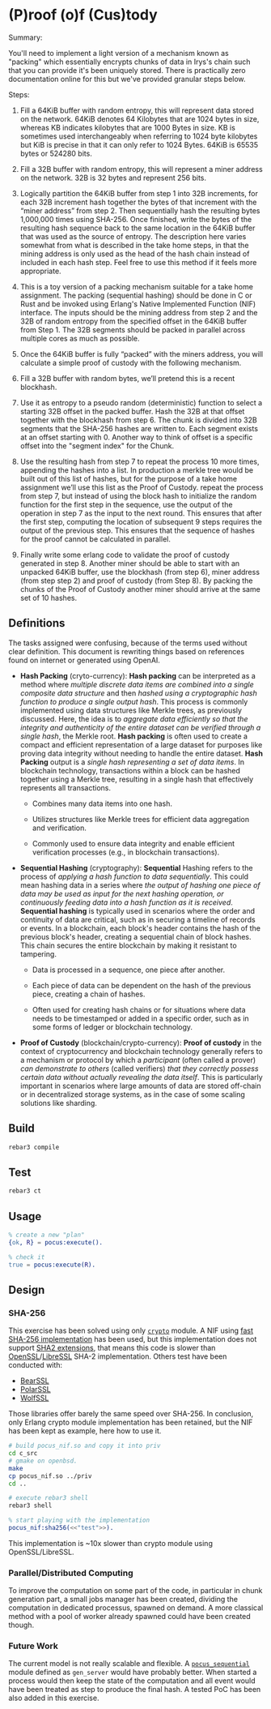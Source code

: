 # (P)roof (o)f (Cus)tody

Summary:

You'll need to implement a light version of a mechanism known as
"packing" which essentially encrypts chunks of data in Irys's chain
such that you can provide it's been uniquely stored. There is
practically zero documentation online for this but we've provided
granular steps below.

Steps:

1. Fill a 64KiB buffer with random entropy, this will represent data
   stored on the network. 64KiB denotes 64 Kilobytes that are 1024
   bytes in size, whereas KB indicates kilobytes that are 1000 Bytes
   in size.  KB is sometimes used interchangeably when referring to
   1024 byte kilobytes but KiB is precise in that it can only refer to
   1024 Bytes. 64KiB is 65535 bytes or 524280 bits.

2. Fill a 32B buffer with random entropy, this will represent a miner
   address on the network. 32B is 32 bytes and represent 256 bits.

3. Logically partition the 64KiB buffer from step 1 into 32B
   increments, for each 32B increment hash together the bytes of that
   increment with the “miner address” from step 2.  Then sequentially
   hash the resulting bytes 1,000,000 times using SHA-256. Once
   finished, write the bytes of the resulting hash sequence back to
   the same location in the 64KiB buffer that was used as the source
   of entropy. The description here varies somewhat from what is
   described in the take home steps, in that the mining address is
   only used as the head of the hash chain instead of included in each
   hash step. Feel free to use this method if it feels more
   appropriate.

4. This is a toy version of a packing mechanism suitable for a take
   home assignment. The packing (sequential hashing) should be done in
   C or Rust and be invoked using Erlang's Native Implemented Function
   (NIF) interface. The inputs should be the mining address from step
   2 and the 32B of random entropy from the specified offset in the
   64KiB buffer from Step 1. The 32B segments should be packed in
   parallel across multiple cores as much as possible.

5. Once the 64KiB buffer is fully “packed” with the miners address,
   you will calculate a simple proof of custody with the following
   mechanism.

6. Fill a 32B buffer with random bytes, we’ll pretend this is a recent
   blockhash.

7. Use it as entropy to a pseudo random (deterministic) function to
   select a starting 32B offset in the packed buffer. Hash the 32B at
   that offset together with the blockhash from step 6. The chunk is
   divided into 32B segments that the SHA-256 hashes are written
   to. Each segment exists at an offset starting with 0. Another way
   to think of offset is a specific offset into the "segment index"
   for the Chunk.

8. Use the resulting hash from step 7 to repeat the process 10 more
   times, appending the hashes into a list. In production a merkle
   tree would be built out of this list of hashes, but for the purpose
   of a take home assignment we’ll use this list as the Proof of
   Custody. repeat the process from step 7, but instead of using the
   block hash to initialize the random function for the first step in
   the sequence, use the output of the operation in step 7 as the
   input to the next round.  This ensures that after the first step,
   computing the location of subsequent 9 steps requires the output of
   the previous step. This ensures that the sequence of hashes for the
   proof cannot be calculated in parallel.

9. Finally write some erlang code to validate the proof of custody
   generated in step 8. Another miner should be able to start with an
   unpacked 64KiB buffer, use the blockhash (from step 6), miner
   address (from step step 2) and proof of custody (from Step 8). By
   packing the chunks of the Proof of Custody another miner should
   arrive at the same set of 10 hashes.

## Definitions

The tasks assigned were confusing, because of the terms used without
clear definition. This document is rewriting things based on
references found on internet or generated using OpenAI.

- **Hash Packing** (cryto-currency): **Hash packing** can be
  interpreted as a method where _multiple discrete data items are
  combined into a single composite data structure_ and then _hashed
  using a cryptographic hash function to produce a single output
  hash_. This process is commonly implemented using data structures
  like Merkle trees, as previously discussed. Here, the idea is to
  _aggregate data efficiently so that the integrity and authenticity
  of the entire dataset can be verified through a single hash_, the
  Merkle root. **Hash packing** is often used to create a compact and
  efficient representation of a large dataset for purposes like
  proving data integrity without needing to handle the entire
  dataset. **Hash Packing** output is a _single hash representing a
  set of data items_. In blockchain technology, transactions within a
  block can be hashed together using a Merkle tree, resulting in a
  single hash that effectively represents all transactions.

  - Combines many data items into one hash.

  - Utilizes structures like Merkle trees for efficient data
    aggregation and verification.

  - Commonly used to ensure data integrity and enable efficient
    verification processes (e.g., in blockchain transactions).

- **Sequential Hashing** (cryptography): **Sequential** Hashing refers
  to the process of _applying a hash function to data
  sequentially_. This could mean hashing data in a series where _the
  output of hashing one piece of data may be used as input for the
  next hashing operation, or continuously feeding data into a hash
  function as it is received_. **Sequential hashing** is typically
  used in scenarios where the order and continuity of data are
  critical, such as in securing a timeline of records or events. In a
  blockchain, each block's header contains the hash of the previous
  block's header, creating a sequential chain of block hashes. This
  chain secures the entire blockchain by making it resistant to
  tampering.

  - Data is processed in a sequence, one piece after another.

  - Each piece of data can be dependent on the hash of the previous
    piece, creating a chain of hashes.

  - Often used for creating hash chains or for situations where data
    needs to be timestamped or added in a specific order, such as in
    some forms of ledger or blockchain technology.

- **Proof of Custody** (blockchain/crypto-currency): **Proof of
  custody** in the context of cryptocurrency and blockchain technology
  generally refers to a mechanism or protocol by which a _participant_
  (often called a prover) _can demonstrate to others_ (called
  verifiers) _that they correctly possess certain data without
  actually revealing the data itself_. This is particularly important
  in scenarios where large amounts of data are stored off-chain or in
  decentralized storage systems, as in the case of some scaling
  solutions like sharding.

## Build

```sh
rebar3 compile
```

## Test

```sh
rebar3 ct
```

## Usage

```erlang
% create a new "plan"
{ok, R} = pocus:execute().

% check it
true = pocus:execute(R).
```

## Design

### SHA-256

This exercise has been solved using only
[`crypto`](https://www.erlang.org/doc/man/crypto.html#) module. A NIF
using [fast SHA-256
implementation](https://www.nayuki.io/page/fast-sha2-hashes-in-x86-assembly)
has been used, but this implementation does not support [SHA2
extensions](https://en.wikipedia.org/wiki/Intel_SHA_extensions), that
means this code is slower than
[OpenSSL](https://www.openssl.org/)/[LibreSSL](https://www.libressl.org/)
SHA-2 implementation. Others test have been conducted with:

 - [BearSSL](https://www.bearssl.org/)
 - [PolarSSL](https://polarssl.org/)
 - [WolfSSL](https://www.wolfssl.com/)

Those libraries offer barely the same speed over SHA-256. In
conclusion, only Erlang crypto module implementation has been
retained, but the NIF has been kept as example, here how to use it.

```sh
# build pocus_nif.so and copy it into priv
cd c_src
# gmake on openbsd.
make
cp pocus_nif.so ../priv
cd ..

# execute rebar3 shell
rebar3 shell
```

```erlang
% start playing with the implementation
pocus_nif:sha256(<<"test">>).
```

This implementation is ~10x slower than crypto module using
OpenSSL/LibreSSL.

### Parallel/Distributed Computing

To improve the computation on some part of the code, in particular in
chunk generation part, a small jobs manager has been created, dividing
the computation in dedicated processus, spawned on demand. A more
classical method with a pool of worker already spawned could have been
created though.

### Future Work

The current model is not really scalable and flexible. A
[`pocus_sequential`](src/pocus_sequential.erl) module defined as
`gen_server` would have probably better. When started a process would
then keep the state of the computation and all event would have been
treated as step to produce the final hash. A tested PoC has been also
added in this exercise.
